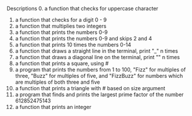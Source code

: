 Descriptions
0.   a function that checks for uppercase character
1.   a function that checks for a digit 0 - 9
2.   a function that multiplies two integers
3.   a function that prints the numbers 0-9
4.   a function that prints the numbers 0-9 and skips 2 and 4
5.   a function that prints 10 times the numbers 0-14
6.   a function that draws a straight line in the terminal, print "_" n times
7.   a function that draws a diagonal line on the terminal, print "\" n times
8.   a function that prints a square, using #
9.   a program that prints the numbers from 1 to 100, "Fizz" for multiples of three, "Buzz" for multiples of five, and "FizzBuzz" for numbers which are multiples of both three and five
10.  a function that prints a triangle with # based on size argument
11.  a program that finds and prints the largest prime factor of the number 612852475143
12.   a function that prints an integer
